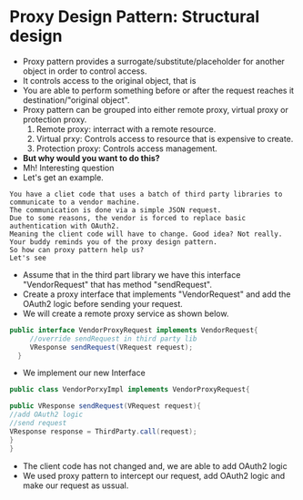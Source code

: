 # Proxy Design Pattern: Structural design
* Proxy pattern provides a surrogate/substitute/placeholder for another object in order to control access. 
* It controls access to the original object, that is
* You are able to perform something before or after the request reaches it destination/"original object".
* Proxy pattern can be grouped into either remote proxy, virtual proxy or protection proxy. 
     1. Remote proxy: interract with a remote resource.
     2. Virtual prxy: Controls access to resource that is expensive to create. 
     3. Protection proxy: Controls access management.
* **But why would you want to do this?**
* Mh! Interesting question
* Let's get an example.

```
You have a cliet code that uses a batch of third party libraries to communicate to a vendor machine.
The communication is done via a simple JSON request.
Due to some reasons, the vendor is forced to replace basic authentication with OAuth2.
Meaning the client code will have to change. Good idea? Not really.
Your buddy reminds you of the proxy design pattern.
So how can proxy pattern help us?
Let's see
```
* Assume that in the third part library we have this interface "VendorRequest" that has method "sendRequest". 
* Create a proxy interface that implements "VendorRequest" and add the OAuth2 logic before sending your request.
* We will create a remote proxy service as shown below.

```java
public interface VendorProxyRequest implements VendorRequest{
     //override sendRequest in third party lib
     VResponse sendRequest(VRequest request);
  }
```

* We implement our new Interface

```java
public class VendorPorxyImpl implements VendorProxyRequest{

public VResponse sendRequest(VRequest request){
//add OAuth2 logic
//send request
VResponse response = ThirdParty.call(request);
}
}
```
* The client code has not changed and, we are able to add OAuth2 logic
* We used proxy pattern to intercept our request, add OAuth2 logic and make our request as ussual. 
